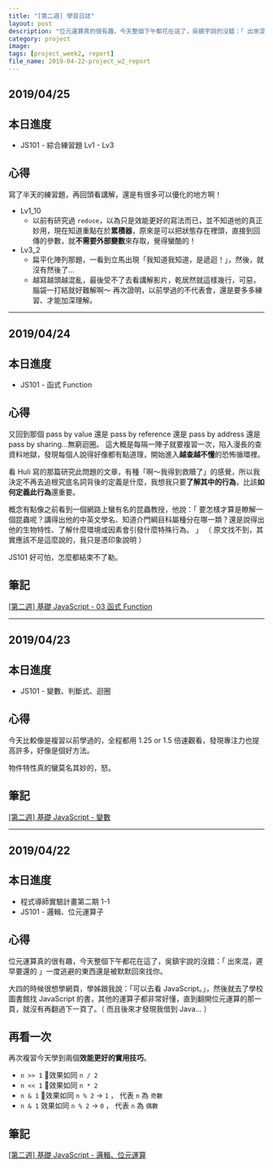 ```yaml
---
title: "[第二週] 學習日誌"
layout: post
description: "位元運算真的很有趣，今天整個下午都花在這了，吳鎮宇說的沒錯：「 出來混，遲早要還的 」一度逃避的東西還是被默默回來找你。"
category: project
image: 
tags: [project_week2, report]
file_name: 2019-04-22-project_w2_report
---
```


## 2019/04/25
## 本日進度
- JS101 - 綜合練習題 Lv1 - Lv3

## 心得
寫了半天的練習題，再回頭看講解，還是有很多可以優化的地方啊！
- Lv1_10 
    - 以前有研究過 `reduce`，以為只是效能更好的寫法而已，並不知道他的真正妙用，現在知道重點在於**累積器**，原來是可以把狀態存在裡頭，直接到回傳的參數，就**不需要外部變數**來存取，覺得蠻酷的！
- Lv3_2
    - 扁平化陣列那題，一看到立馬出現「我知道我知道，是遞迴！」，然後，就沒有然後了...
    - 越寫越頭越混亂，最後受不了去看講解影片，乾居然就這樣幾行，可惡，腦袋一打結就好難解啊～ 再次證明，以前學過的不代表會，還是要多多練習、才能加深理解。

---

## 2019/04/24
## 本日進度
- JS101 - 函式 Function

## 心得
又回到那個 pass by value 還是 pass by reference 還是 pass by address 還是 pass by sharing...無窮迴圈。
這大概是每隔一陣子就要複習一次，陷入漫長的查資料地獄，發現每個人說得好像都有點道理，開始進入**越查越不懂**的恐怖循環裡。

看 Huli 寫的那篇研究此問題的文章，有種「啊～我得到救贖了」的感覺，所以我決定不再去追根究底名詞背後的定義是什麼，我想我只要**了解其中的行為**，比該**如何定義此行為**還重要。

概念有點像之前看到一個網路上蠻有名的昆蟲教授，他說：「 要怎樣才算是瞭解一個昆蟲呢？講得出他的中英文學名、知道介門綱目科屬種分在哪一類？還是說得出他的生物特性、了解什麼環境或因素會引發什麼特殊行為。 」
（ 原文找不到，其實應該不是這麼說的，我只是憑印象說明 ）

JS101 好可怕，怎麼都結束不了勒。

## 筆記
[[第二週] 基礎 JavaScript - 03 函式 Function](https://yakimhsu.com/project/project_w2_Javasciprt_03.html)

---

## 2019/04/23
## 本日進度
- JS101 - 變數、判斷式、迴圈

## 心得
今天比較像是複習以前學過的，全程都用 1.25 or 1.5 倍速觀看，發現專注力也提高許多，好像是個好方法。

物件特性真的蠻莫名其妙的，怒。
## 筆記
[[第二週] 基礎 JavaScript - 變數](https://yakimhsu.com/project/project_w2_Javasciprt_02.html)

---
## 2019/04/22

## 本日進度

- 程式導師實驗計畫第二期 1-1
- JS101 - 邏輯、位元運算子

## 心得
位元運算真的很有趣，今天整個下午都花在這了，吳鎮宇說的沒錯：「 出來混，遲早要還的 」一度逃避的東西還是被默默回來找你。

大四的時候很想學網頁，學姊跟我說：「可以去看 JavaScript。」，然後就去了學校圖書館找 JavaScript 的書，其他的運算子都非常好懂，直到翻開位元運算的那一頁，就沒有再翻過下一頁了。（ 而且後來才發現我借到 Java... ）

## 再看一次
再次複習今天學到兩個**效能更好的實用技巧**。

- `n >> 1` 效果如同 `n / 2`
- `n << 1` 效果如同 `n * 2`
- `n & 1` 效果如同 `n % 2` → `1` ， 代表 `n` 為 `奇數`
- `n & 1` 效果如同 `n % 2` → `0` ， 代表 `n` 為 `偶數`

## 筆記
[[第二週] 基礎 JavaScript - 邏輯、位元運算](https://yakimhsu.com/project/project_w2_Javasciprt_01.html)
